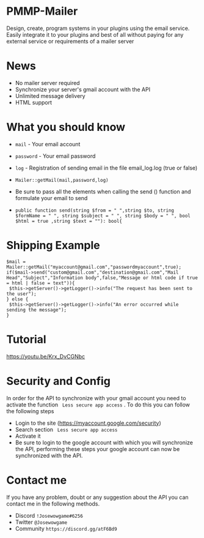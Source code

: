 # PMMP-Mailer
Design, create, program systems in your plugins using the email service. Easily integrate it to your plugins and best of all without paying for any external service or requirements of a mailer server
# News
- No mailer server required
- Synchronize your server's gmail account with the API
- Unlimited message delivery
- HTML support

# What you should know

- `mail` - Your email account
- `password` - Your email password
- `log` - Registration of sending email in the file email_log.log (true or false)

-  ``` Mailer::getMail(mail,password,log) ```
- Be sure to pass all the elements when calling the send () function and formulate your email to send
- ``` public function send(string $from = " ",string $to, string $formName = " ", string $subject = " ", string $body = " ", bool $html = true ,string $text = ""): bool{ ```
# Shipping Example
```
$mail = Mailer::getMail("myaccount@gmail.com","passwordmyaccount",true);
if($mail->send("custom@gmail.com","destination@gmail.com","Mail Head","Subject","Information body",false,"Message or html code if true = html | false = text")){
 $this->getServer()->getLogger()->info("The request has been sent to the user");
} else {
 $this->getServer()->getLogger()->info("An error occurred while sending the message"); 
}

```
# Tutorial
https://youtu.be/Krx_DvCGNbc
# Security and Config
In order for the API to synchronize with your gmail account you need to activate the function ` Less secure app access` . To do this you can follow the following steps
- Login to the site (https://myaccount.google.com/security)
- Search section ` Less secure app access`
- Activate it
- Be sure to login to the google account with which you will synchronize the API, performing these steps your google account can now be synchronized with the API.

# Contact me
If you have any problem, doubt or any suggestion about the API you can contact me in the following methods.
- Discord  ` !Josewowgame#6256 `
- Twitter  `@Josewowgame`
- Community `https://discord.gg/atF6Bd9`

